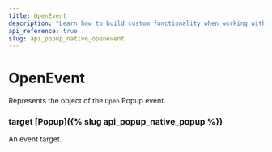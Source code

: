 ```yaml
---
title: OpenEvent
description: "Learn how to build custom functionality when working with the Vue Popup by Kendo UI with the help of the OpenEvent."
api_reference: true
slug: api_popup_native_openevent
---
```


# OpenEvent
Represents the object of the `Open` Popup event.

### target <span class='code'>[Popup]({% slug api_popup_native_popup %})</span>
An event target.


